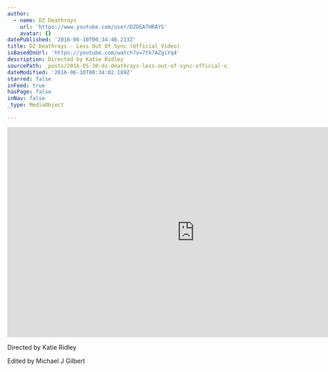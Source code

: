 ```yaml
---
author:
  - name: DZ Deathrays
    url: 'https://www.youtube.com/user/DZDEATHRAYS'
    avatar: {}
datePublished: '2016-06-10T00:34:46.213Z'
title: DZ Deathrays - Less Out Of Sync (Official Video)
isBasedOnUrl: 'https://youtube.com/watch?v=7tk7AZgiYq4'
description: Directed by Katie Ridley
sourcePath: _posts/2016-05-30-dz-deathrays-less-out-of-sync-official-video.md
dateModified: '2016-06-10T00:34:02.189Z'
starred: false
inFeed: true
hasPage: false
inNav: false
_type: MediaObject

---
```

<iframe src="https://cdn.embedly.com/widgets/media.html?src=https%3A%2F%2Fwww.youtube.com%2Fembed%2F7tk7AZgiYq4%3Ffeature%3Doembed&amp;url=http%3A%2F%2Fwww.youtube.com%2Fwatch%3Fv%3D7tk7AZgiYq4&amp;image=https%3A%2F%2Fi.ytimg.com%2Fvi%2F7tk7AZgiYq4%2Fhqdefault.jpg&amp;key=b7d04c9b404c499eba89ee7072e1c4f7&amp;type=text%2Fhtml&amp;schema=youtube" width="854" height="480" scrolling="no" frameborder="0" allowfullscreen="" style=""></iframe>

Directed by Katie Ridley

Edited by Michael J Gilbert